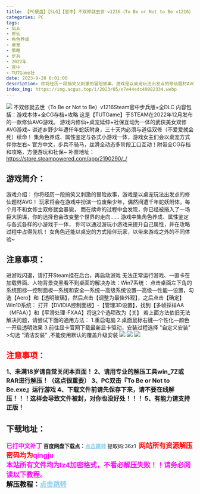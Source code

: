 ```yaml
---
title: 【PC硬盘】【SLG】【官中】不双修就去世 v1216（To Be or Not to Be v1216）
categories: PC
tags:
- SLG
- 修仙
- 角色养成
- 桌宠
- 策略
- 步兵
- 2022年
- 官中
- TUTGame社
date: 2023-9-28 8:01:00
description: 你将经历一段搞笑又刺激的冒险故事，游戏是以桌宠玩法出发点的修仙题材AVG！玩家将会在游戏中扮演一位废柴少年，偶然间遭千年蛇妖附体，每个月不和女修士双修就会暴毙，而在续命的过程中会发现，你已经被捲入了一场巨大阴谋，你的选择也会改变整个世界的走向……游戏中集角色养成、属性鉴定与各式各样的小游戏于一体，你可以通过游玩小游戏来提升自己属性，并在攻略过程中占得先机！女角色还能以桌宠的方式陪伴玩家，以带来游戏之外的不同体验~
index_img: https://img.acgus.top/i/2023/05/e7e44edc49082334.webp
---
```

![](https://img.acgus.top/i/2023/05/e7e44edc49082334.webp)
不双修就去世（To Be or Not to Be）v1216Steam官中步兵版+全DLC
内容包括：游戏本体+全CG存档+攻略
这是【TUTGame】于STEAM在2022年12月发布的一款修仙AVG游戏。
游戏内修仙+桌宠延伸+社保互动为一体的武侠美女双修AVG游戏~
讲述乡野少年遭仟年蛇妖附身，三十天内必须与道侣双修（不爱爱就会死）续命！
集角色养成、属性鉴定与各式小游戏一体，游戏女主们会以桌宠方式伴你左右~
官方中文，步兵不骑马，丝滑全动态多阶段工口互动！附带全CG存档和攻略，方便游玩和社保~
补票地址：https://store.steampowered.com/app/2190290/_/

## 游戏简介：
游戏介绍：
你将经历一段搞笑又刺激的冒险故事，游戏是以桌宠玩法出发点的修仙题材AVG！
玩家将会在游戏中扮演一位废柴少年，偶然间遭千年蛇妖附体，每个月不和女修士双修就会暴毙，
而在续命的过程中会发现，你已经被捲入了一场巨大阴谋，你的选择也会改变整个世界的走向……
游戏中集角色养成、属性鉴定与各式各样的小游戏于一体，
你可以通过游玩小游戏来提升自己属性，并在攻略过程中占得先机！
女角色还能以桌宠的方式陪伴玩家，以带来游戏之外的不同体验~

## 注意事项：
进游戏闪退，请打开Steam挂在后台，再启动游戏
无法正常运行游戏、一直卡在加载界面、人物背景变黑看不到桌面的解决办法：Win7系统：
点击桌面左下角的系统图标—控制面板—系统和安全—系统—高级系统设置—高级—性能—设置，勾选【Aero】和【透明玻璃】，然后点击【调整为最佳外观】，之后点击【确定】
Win10系统：
打开【DVIDIA控制面板】-【管理3D设置】，找到【多帧採样AA（MFAA）】和【平滑处理-FXAA】将这2个选项改为【关】
若上面方法依旧无法解决问题，请尝试下面的通用方法：
1.重启电脑
2.桌面鼠标右键—个性化—颜色—开启透明效果
3.前往显卡官网下载最新显卡驱动，安装过程选择 "自定义安装" >勾选 "清洁安装" ,不能使用默认的覆盖升级安装
![](https://img.acgus.top/i/2023/05/f30b2d1adb082346.webp)
![](https://img.acgus.top/i/2023/05/b4c07ae29a082343.webp)
![](https://img.acgus.top/i/2023/05/380f4d4957082339.webp)






## <font color=#FF0000 >注意事项：</font>
<font size=3><b>1、未满18岁请自觉关闭本页面！
2、请用专业的解压工具win_7Z或RAR进行解压！（这点很重要）
3、PC双击『To Be or Not to Be.exe』运行游戏
4、下载文件前请先保存下来，请不要在线解压！！！这样会导致文件被封，对你也没好处！！！
5、有能力请支持正版！</b></font>

## 下载地址：
<font color=#FF00FF size=3><b>已打中文补丁</b></font>
<b>百度网盘下载点：</b><a href="https://pan.baidu.com/s/16sZ0HxiqzxXWJj8MhI3vEA?pwd=36z1" style="color: #87CEEB;"><b>点击跳转</b></a> 提取码:36z1
<a style="padding: 0" href="https://post.qingju.org/AD/"><img style="max-width:100%" src="https://img.acgus.top/i/2024/07/478f689b8021d8d499ab43d21acf137a.gif" alt=""></a>
<b><font color=#FF0000 size=4>网站所有资源解压密码均为</b></font><b><font color=#FF00FF size=4>qingju</font><font color=#FF0000 ></font></b><br><b><font color=#FF00FF size=4>本站所有文件均为lz4加密格式，不看必解压失败！！请务必阅读以下教程。</b></font><br><b><font color=#000 size=4>解压教程：</b><a href="https://post.qingju.org/tutorial/000/" style="color: #87CEEB;"><b>点击跳转</b></a>